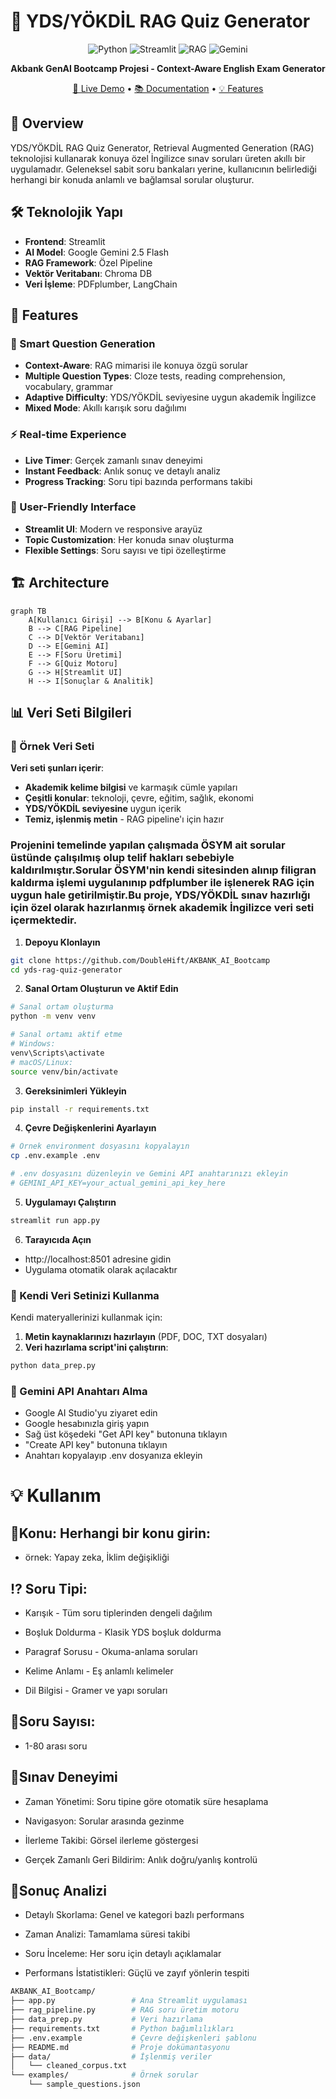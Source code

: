 # 🎯 YDS/YÖKDİL RAG Quiz Generator

<div align="center">

![Python](https://img.shields.io/badge/Python-3.8+-blue.svg)
![Streamlit](https://img.shields.io/badge/Streamlit-1.28-FF4B4B.svg)
![RAG](https://img.shields.io/badge/RAG-Architecture-green.svg)
![Gemini](https://img.shields.io/badge/Gemini-AI-orange.svg)

**Akbank GenAI Bootcamp Projesi - Context-Aware English Exam Generator**

[🚀 Live Demo](#) • [📚 Documentation](#) • [💡 Features](#features)

</div>

## 📖 Overview

YDS/YÖKDİL RAG Quiz Generator, Retrieval Augmented Generation (RAG) teknolojisi kullanarak konuya özel İngilizce sınav soruları üreten akıllı bir uygulamadır. Geleneksel sabit soru bankaları yerine, kullanıcının belirlediği herhangi bir konuda anlamlı ve bağlamsal sorular oluşturur.

## 🛠️ Teknolojik Yapı
- **Frontend**:	Streamlit
- **AI Model**: Google Gemini 2.5 Flash
- **RAG Framework**: Özel Pipeline
- **Vektör Veritabanı**: Chroma DB
- **Veri İşleme**: PDFplumber, LangChain


## 🎯 Features

### 🤖 Smart Question Generation
- **Context-Aware**: RAG mimarisi ile konuya özgü sorular
- **Multiple Question Types**: Cloze tests, reading comprehension, vocabulary, grammar
- **Adaptive Difficulty**: YDS/YÖKDİL seviyesine uygun akademik İngilizce
- **Mixed Mode**: Akıllı karışık soru dağılımı

### ⚡ Real-time Experience
- **Live Timer**: Gerçek zamanlı sınav deneyimi
- **Instant Feedback**: Anlık sonuç ve detaylı analiz
- **Progress Tracking**: Soru tipi bazında performans takibi

### 🎨 User-Friendly Interface
- **Streamlit UI**: Modern ve responsive arayüz
- **Topic Customization**: Her konuda sınav oluşturma
- **Flexible Settings**: Soru sayısı ve tipi özelleştirme

## 🏗️ Architecture

```mermaid
graph TB
    A[Kullanıcı Girişi] --> B[Konu & Ayarlar]
    B --> C[RAG Pipeline]
    C --> D[Vektör Veritabanı]
    D --> E[Gemini AI]
    E --> F[Soru Üretimi]
    F --> G[Quiz Motoru]
    G --> H[Streamlit UI]
    H --> I[Sonuçlar & Analitik]
```
## 📊 Veri Seti Bilgileri

### 🎯 Örnek Veri Seti
**Veri seti şunları içerir**:

- **Akademik kelime bilgisi** ve karmaşık cümle yapıları
- **Çeşitli konular**: teknoloji, çevre, eğitim, sağlık, ekonomi
- **YDS/YÖKDİL seviyesine** uygun içerik
- **Temiz, işlenmiş metin** - RAG pipeline'ı için hazır

### **Projenini temelinde yapılan çalışmada ÖSYM ait sorular üstünde çalışılmış olup telif hakları sebebiyle kaldırılmıştır**.Sorular ÖSYM'nin kendi sitesinden alınıp filigran kaldırma işlemi uygulanınıp pdfplumber ile işlenerek RAG için uygun hale getirilmiştir.**Bu proje, YDS/YÖKDİL sınav hazırlığı için özel olarak hazırlanmış **örnek akademik İngilizce veri seti** içermektedir.**

1. **Depoyu Klonlayın**
```bash
git clone https://github.com/DoubleHift/AKBANK_AI_Bootcamp
cd yds-rag-quiz-generator
```
2. **Sanal Ortam Oluşturun ve Aktif Edin**
```bash
# Sanal ortam oluşturma
python -m venv venv

# Sanal ortamı aktif etme
# Windows:
venv\Scripts\activate
# macOS/Linux:
source venv/bin/activate
```
3. **Gereksinimleri Yükleyin**
```bash
pip install -r requirements.txt
```
4. **Çevre Değişkenlerini Ayarlayın**
```bash
# Örnek environment dosyasını kopyalayın
cp .env.example .env

# .env dosyasını düzenleyin ve Gemini API anahtarınızı ekleyin
# GEMINI_API_KEY=your_actual_gemini_api_key_here
```
5. **Uygulamayı Çalıştırın**
```bash
streamlit run app.py
```
6. **Tarayıcıda Açın**
- http://localhost:8501 adresine gidin
- Uygulama otomatik olarak açılacaktır

### 🔧 Kendi Veri Setinizi Kullanma
Kendi materyallerinizi kullanmak için:

1. **Metin kaynaklarınızı hazırlayın** (PDF, DOC, TXT dosyaları)
2. **Veri hazırlama script'ini çalıştırın**:
```bash
python data_prep.py
```

### 🔑 Gemini API Anahtarı Alma
- Google AI Studio'yu ziyaret edin
- Google hesabınızla giriş yapın
- Sağ üst köşedeki "Get API key" butonuna tıklayın
- "Create API key" butonuna tıklayın
- Anahtarı kopyalayıp .env dosyanıza ekleyin

# 💡 Kullanım
 ## 🚩Konu: Herhangi bir konu girin:
 - örnek: Yapay zeka, İklim değişikliği
 ## ⁉ Soru Tipi:
- Karışık - Tüm soru tiplerinden dengeli dağılım

- Boşluk Doldurma - Klasik YDS boşluk doldurma

- Paragraf Sorusu - Okuma-anlama soruları

- Kelime Anlamı - Eş anlamlı kelimeler

- Dil Bilgisi - Gramer ve yapı soruları

## 🔢Soru Sayısı: 
- 1-80 arası soru

## 💪Sınav Deneyimi
- Zaman Yönetimi: Soru tipine göre otomatik süre hesaplama

- Navigasyon: Sorular arasında gezinme

- İlerleme Takibi: Görsel ilerleme göstergesi

- Gerçek Zamanlı Geri Bildirim: Anlık doğru/yanlış kontrolü

## 🔎Sonuç Analizi
- Detaylı Skorlama: Genel ve kategori bazlı performans

- Zaman Analizi: Tamamlama süresi takibi

- Soru İnceleme: Her soru için detaylı açıklamalar

- Performans İstatistikleri: Güçlü ve zayıf yönlerin tespiti

```bash
AKBANK_AI_Bootcamp/
├── app.py                 # Ana Streamlit uygulaması
├── rag_pipeline.py        # RAG soru üretim motoru
├── data_prep.py           # Veri hazırlama
├── requirements.txt       # Python bağımlılıkları
├── .env.example           # Çevre değişkenleri şablonu
├── README.md              # Proje dokümantasyonu
├── data/                  # İşlenmiş veriler
│   └── cleaned_corpus.txt
└── examples/              # Örnek sorular
    └── sample_questions.json
```
